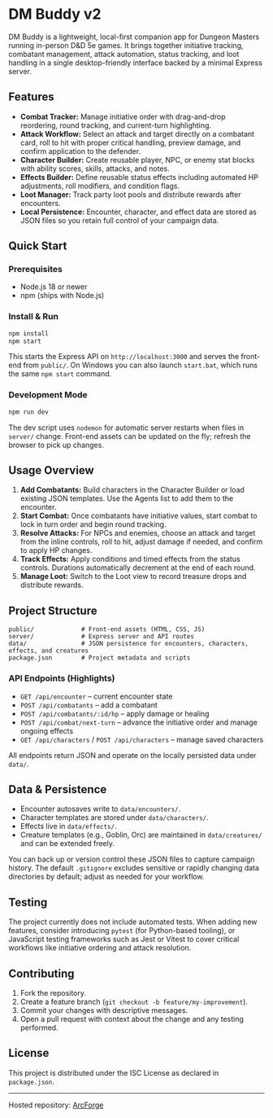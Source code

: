 # DM Buddy v2

DM Buddy is a lightweight, local-first companion app for Dungeon Masters running in-person D&D 5e games. It brings together initiative tracking, combatant management, attack automation, status tracking, and loot handling in a single desktop-friendly interface backed by a minimal Express server.

## Features

- **Combat Tracker:** Manage initiative order with drag-and-drop reordering, round tracking, and current-turn highlighting.
- **Attack Workflow:** Select an attack and target directly on a combatant card, roll to hit with proper critical handling, preview damage, and confirm application to the defender.
- **Character Builder:** Create reusable player, NPC, or enemy stat blocks with ability scores, skills, attacks, and notes.
- **Effects Builder:** Define reusable status effects including automated HP adjustments, roll modifiers, and condition flags.
- **Loot Manager:** Track party loot pools and distribute rewards after encounters.
- **Local Persistence:** Encounter, character, and effect data are stored as JSON files so you retain full control of your campaign data.

## Quick Start

### Prerequisites

- Node.js 18 or newer
- npm (ships with Node.js)

### Install & Run

```bash
npm install
npm start
```

This starts the Express API on `http://localhost:3000` and serves the front-end from `public/`. On Windows you can also launch `start.bat`, which runs the same `npm start` command.

### Development Mode

```bash
npm run dev
```

The dev script uses `nodemon` for automatic server restarts when files in `server/` change. Front-end assets can be updated on the fly; refresh the browser to pick up changes.

## Usage Overview

1. **Add Combatants:** Build characters in the Character Builder or load existing JSON templates. Use the Agents list to add them to the encounter.
2. **Start Combat:** Once combatants have initiative values, start combat to lock in turn order and begin round tracking.
3. **Resolve Attacks:** For NPCs and enemies, choose an attack and target from the inline controls, roll to hit, adjust damage if needed, and confirm to apply HP changes.
4. **Track Effects:** Apply conditions and timed effects from the status controls. Durations automatically decrement at the end of each round.
5. **Manage Loot:** Switch to the Loot view to record treasure drops and distribute rewards.

## Project Structure

```
public/             # Front-end assets (HTML, CSS, JS)
server/             # Express server and API routes
data/               # JSON persistence for encounters, characters, effects, and creatures
package.json        # Project metadata and scripts
```

### API Endpoints (Highlights)

- `GET /api/encounter` – current encounter state
- `POST /api/combatants` – add a combatant
- `POST /api/combatants/:id/hp` – apply damage or healing
- `POST /api/combat/next-turn` – advance the initiative order and manage ongoing effects
- `GET /api/characters` / `POST /api/characters` – manage saved characters

All endpoints return JSON and operate on the locally persisted data under `data/`.

## Data & Persistence

- Encounter autosaves write to `data/encounters/`.
- Character templates are stored under `data/characters/`.
- Effects live in `data/effects/`.
- Creature templates (e.g., Goblin, Orc) are maintained in `data/creatures/` and can be extended freely.

You can back up or version control these JSON files to capture campaign history. The default `.gitignore` excludes sensitive or rapidly changing data directories by default; adjust as needed for your workflow.

## Testing

The project currently does not include automated tests. When adding new features, consider introducing `pytest` (for Python-based tooling), or JavaScript testing frameworks such as Jest or Vitest to cover critical workflows like initiative ordering and attack resolution.

## Contributing

1. Fork the repository.
2. Create a feature branch (`git checkout -b feature/my-improvement`).
3. Commit your changes with descriptive messages.
4. Open a pull request with context about the change and any testing performed.

## License

This project is distributed under the ISC License as declared in `package.json`.

---

Hosted repository: [ArcForge](https://github.com/psdwizzard/ArcForge)

